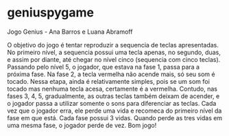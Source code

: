 # geniuspygame

Jogo Genius - Ana Barros e Luana Abramoff

O objetivo do jogo é tentar reproduzir a sequencia de teclas apresentadas. No primeiro nível, 
a sequencia possui uma tecla apenas, no segundo, duas, e assim por diante, até chegar no nível cinco (sequencia
com cinco teclas). Passando pelo nível 5, o jogador, que estava na fase 1, passa para a próxima fase. Na fase 2, 
a tecla vermelha não acende mais, só seu som é tocado. Nessa etapa, ainda é relativamente simples, pois se um som
foi tocado mas nenhuma tecla acesa, certamente é a vermelha. Contudo, nas fases 3, 4, 5, gradualmente, as outras
teclas também deixam de acender, e o jogador passa a utilizar somente o sons para diferenciar as teclas. 
Cada vez que o jogador erra, ele perde uma vida e recomeca do primeiro nível da fase em que está. Cada fase possui 3 vidas. 
Quando perde as tres vidas em uma mesma fase, o jogador perde de vez. Bom jogo!
